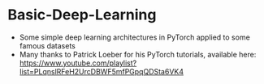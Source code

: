 # Basic-Deep-Learning
- Some simple deep learning architectures in PyTorch applied to some famous datasets
- Many thanks to Patrick Loeber for his PyTorch tutorials, available here: https://www.youtube.com/playlist?list=PLqnslRFeH2UrcDBWF5mfPGpqQDSta6VK4
  
